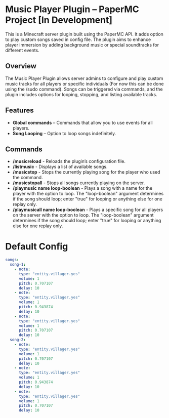 # Music Player Plugin – PaperMC Project [In Development]

This is a Minecraft server plugin built using the PaperMC API. It adds option to play custom songs saved in config file. The plugin aims to enhance player immersion by adding background music or special soundtracks for different events.

## Overview

The Music Player Plugin allows server admins to configure and play custom music tracks for all players or specific individuals (For now this can be done using the /sudo command). Songs can be triggered via commands, and the plugin includes options for looping, stopping, and listing available tracks.

## Features

- **Global commands** – Commands that allow you to use events for all players.
- **Song Looping** – Option to loop songs indefinitely.

## Commands

- **/musicreload** - Reloads the plugin’s configuration file.
- **/listmusic** - Displays a list of available songs.
- **/musicstop** - Stops the currently playing song for the player who used the command.
- **/musicstopall** - Stops all songs currently playing on the server.
- **/playmusic name loop-boolean** - Plays a song with a name for the player with the option to loop. The "loop-boolean" argument determines if the song should loop; enter "true" for looping or anything else for one replay only.
- **/playmusicall name loop-boolean** - Plays a specific song for all players on the server with the option to loop. The "loop-boolean" argument determines if the song should loop; enter "true" for looping or anything else for one replay only.

# Default Config
```yaml
songs:
  song-1:
    - note:
      type: "entity.villager.yes"
      volume: 1
      pitch: 0.707107
      delay: 10
    - note:
      type: "entity.villager.yes"
      volume: 1
      pitch: 0.943874
      delay: 10
    - note:
      type: "entity.villager.yes"
      volume: 1
      pitch: 0.707107
      delay: 10
  song-2:
    - note:
      type: "entity.villager.yes"
      volume: 1
      pitch: 0.707107
      delay: 10
    - note:
      type: "entity.villager.yes"
      volume: 1
      pitch: 0.943874
      delay: 10
    - note:
      type: "entity.villager.yes"
      volume: 1
      pitch: 0.707107
      delay: 10
```
